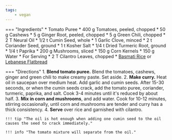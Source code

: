 ```yaml
---
tags:
    - vegan
---
```

=== "Ingredients"
    * Tomato Puree
        * 400 g Tomatoes, peeled, chopped
        * 50 g Cashews
        * 5 g Ginger Root, peeled, chopped
        * 5 g Green Chili, chopped
    * 2 T Neural Oil
    * 1/2 t Cumin Seed, whole
    * 1 Garlic Clove, minced
    * 2 t Coriander Seed, ground
    * 1 t Kosher Salt
    * 1/4 t Dried Turmeric Root, ground
    * 1/4 t Paprika
    * 200 g Mushrooms, sliced
    * 150 g Corn Kernels
    * 150 g Water
    * For Serving
        * 2 T Cilantro Leaves, chopped
        * [Basmati Rice](../grains/rice/basmati-rice/index.md) or [Lebanese Flatbread](../breads/flatbreads/lebanese-flatbread.md)

=== "Directions"
    1. **Blend tomato puree.** Blend the tomatoes, cashews, ginger and green chili to make creamy paste. Set aside.
    2. **Make curry.** Heat oil in saucepan over medium heat. Add garlic and cumin seeds. After 15-30 seconds, or when the cumin seeds crack, add the tomato puree, coriander, turmeric, paprika, and salt. Cook 3-4 minutes until it's reduced by about half.
    3. **Mix in corn and mushrooms**, and add water. Cook for 10-12 minutes, stirring occasionally, until corn and mushrooms are tender and curry has a thick consistency.
    4. **Serve** over rice and garnished with cilantro.

    !!! tip "The oil is hot enough when adding one cumin seed to the oil causes the seed to crack immediately."

    !!! info "The tomato mixture will separate from the oil."

[^manjula]:
    Jain, Manjula. ["Mushroom Corn Cashew Curry."](https://www.manjulaskitchen.com/mushroom-corn-cashew-curry/) _Manjula's Kitchen._ 21 September 2013.
